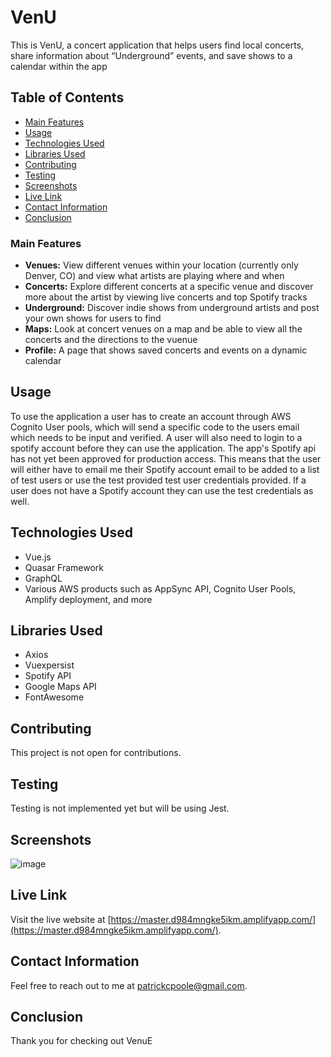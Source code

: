 # VenU

This is VenU, a concert application that helps users find local concerts, share information about “Underground”
events, and save shows to a calendar within the app

## Table of Contents

- [Main Features](#features)
- [Usage](#usage)
- [Technologies Used](#technologies-used)
- [Libraries Used](#technologies-used)
- [Contributing](#contributing)
- [Testing](#testing)
- [Screenshots](#screenshots)
- [Live Link](#live-link)
- [Contact Information](#contact-information)
- [Conclusion](#conclusion)


### Main Features
- **Venues:** View different venues within your location (currently only Denver, CO) and view what artists are playing where and when
- **Concerts:** Explore different concerts at a specific venue and discover more about the artist by viewing live concerts and top Spotify tracks
- **Underground:** Discover indie shows from underground artists and post your own shows for users to find
- **Maps:** Look at concert venues on a map and be able to view all the concerts and the directions to the vuenue
- **Profile:** A page that shows saved concerts and events on a dynamic calendar

## Usage
To use the application a user has to create an account through AWS Cognito User pools, which will send a specific code to the users email which needs to be input and verified. 
A user will also need to login to a spotify account before they can use the application. The app's Spotify api has not yet been approved for production access. This means that 
the user will either have to email me their Spotify account email to be added to a list of test users or use the test provided test user credentials provided. If a user does not 
have a Spotify account they can use the test credentials as well. 

## Technologies Used
- Vue.js
- Quasar Framework
- GraphQL
- Various AWS products such as AppSync API, Cognito User Pools, Amplify deployment, and more

## Libraries Used
- Axios
- Vuexpersist
- Spotify API
- Google Maps API
- FontAwesome
  

## Contributing
This project is not open for contributions.

## Testing
Testing is not implemented yet but will be using Jest.

## Screenshots
![image](https://amplify-venu20-dev-131644-deployment.s3.amazonaws.com/portfolio-screenshots/VenU+Screen+Shot+2023-12-03+at+8.51.39+PM.png)

## Live Link
Visit the live website at [https://master.d984mngke5ikm.amplifyapp.com/](https://master.d984mngke5ikm.amplifyapp.com/).

## Contact Information
Feel free to reach out to me at [patrickcpoole@gmail.com](mailto:patrickcpoole@gmail.com).

## Conclusion
Thank you for checking out VenuE

